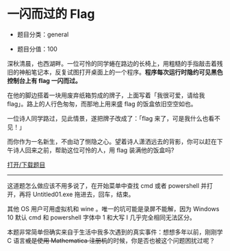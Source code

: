 # 一闪而过的 Flag

- 题目分类：general

- 题目分值：100

深秋清晨，也西湖畔。一位可怜的同学蜷在路边的长椅上，用粗糙的手指敲击着残旧的神船笔记本，反复试图打开桌面上的一个程序。**程序每次运行时隐约可见黑色控制台上有 flag 一闪而过。**

在他的脚边搭着一块用废弃纸箱剪成的牌子，上面写着「我很可爱，请给我 flag」。路上的人行色匆匆，而那地上用来盛 flag 的饭盒依旧空空如也。

一位诗人同学路过，见此情景，遂把牌子改成了：「flag 来了，可是我什么也看不见！」

而你作为一名新生，不由动了恻隐之心。望着诗人潇洒远去的背影，你可以赶在下午诗人回来之前，帮助这位可怜的人，用 flag 装满他的饭盒吗?

[打开/下载题目](files/Untitled01.exe)

---

这道题怎么做应该不用多说了，在开始菜单中查找 cmd 或者 powershell 并打开，再将 Untitled01.exe 拖进去，回车，结束。

其他 OS 用户可用虚拟机和 wine 。唯一的坑可能是录屏不能解，因为 Windows 10 默认 cmd 和 powershell 字体中 1 和大写 I 几乎完全相同无法区分。

本题非常简单但确实来自于生活中我多次遇到的真实事件：想想多年以前，刚刚学 C 语言~~或是使用 Mathematica 注册机~~的时候，你是否也被这个问题困扰过呢？

